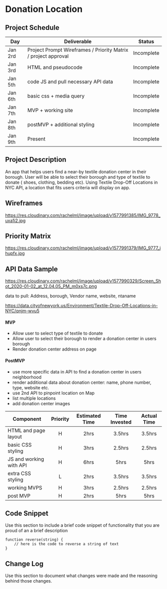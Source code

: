 # Donation Location

## Project Schedule

|  Day | Deliverable | Status
|---|---| ---|
|Jan 2rd| Project Prompt Wireframes / Priority Matrix / project approval | Incomplete
|Jan 3rd| HTML and pseudocode | Incomplete
|Jan 5th| code JS and pull necessary API data | Incomplete
|Jan 6th| basic css + media query | Incomplete
|Jan 7th| MVP + working site | Incomplete
|Jan 8th| postMVP + additional styling | Incomplete
|Jan 9th| Present | Incomplete


## Project Description

An app that helps users find a near-by textile donation center in their borough. User will be able to select their borough and  type of textile to donate ( shoes, clothing, bedding etc). Using Textile Drop-Off Locations in NYC API, a location that fits users criteria will display on app. 

## Wireframes

https://res.cloudinary.com/rachelml/image/upload/v1577991385/IMG_9778_uxa1i2.jpg

## Priority Matrix

https://res.cloudinary.com/rachelml/image/upload/v1577991379/IMG_9777_ihupfx.jpg

## API Data Sample

https://res.cloudinary.com/rachelml/image/upload/v1577990329/Screen_Shot_2020-01-02_at_12.04.05_PM_m0xs7c.png

data to pull: Address, borough, Vendor name, website, ntaname

https://data.cityofnewyork.us/Environment/Textile-Drop-Off-Locations-in-NYC/qnjm-wvu5

#### MVP 

- Allow user to select type of textile to donate 
- Allow user to select their borough to render a donation center in users borough 
- Render donation center address on page 


#### PostMVP 

- use more specific data in API to find a donation center in users neighborhood
- render additional data about donation center: name, phone number, type, website etc.
- use 2nd API to pinpoint location on Map
- list multiple locations 
- add donation center images 


| Component | Priority | Estimated Time | Time Invested | Actual Time |
| --- | :---: |  :---: | :---: | :---: |
| HTML and page layout | H | 2hrs| 3.5hrs | 3.5hrs |
| basic CSS styling | H | 3hrs| 2.5hrs | 2.5hrs |
| JS and working with API | H | 6hrs| 5hrs | 5hrs |
| extra CSS styling | L | 2hrs| 3.5hrs | 3.5hrs |
| working MVPS | H | 3hrs| 2.5hrs | 2.5hrs |
| post MVP  | H | 2hrs| 5hrs | 5hrs |


## Code Snippet

Use this section to include a brief code snippet of functionality that you are proud of an a brief description  

```
function reverse(string) {
	// here is the code to reverse a string of text
}
```

## Change Log
 Use this section to document what changes were made and the reasoning behind those changes.  
